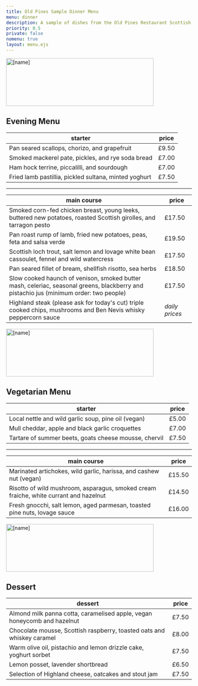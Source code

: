 ```yaml
---
title: Old Pines Sample Dinner Menu
menu: dinner
description: A sample of dishes from the Old Pines Restaurant Scottish dinner menu.
priority: 0.5
private: false
nomenu: true
layout: menu.ejs
---
```


<article>

<a href="[root]"><img src="[root]images/old-pines-logo.png" alt="[name]" width="400" height="129" /></a>

# Evening Menu

|starter|price|
|-|-|
|Pan seared scallops, chorizo, and grapefruit|£9.50|
|Smoked mackerel pate, pickles, and rye soda bread|£7.00|
|Ham hock terrine, piccalilli, and sourdough|£7.00|
|Fried lamb pastillia, pickled sultana, minted yoghurt|£7.50|

---

|main course|price|
|-|-|
|Smoked corn-fed chicken breast, young leeks, buttered new potatoes, roasted Scottish girolles, and tarragon pesto|£17.50|
|Pan roast rump of lamb, fried new potatoes, peas, feta and salsa verde|£19.50|
|Scottish loch trout, salt lemon and lovage white bean cassoulet, fennel and wild watercress|£17.50|
|Pan seared fillet of bream, shellfish risotto, sea herbs|£18.50|
|Slow cooked haunch of venison, smoked butter mash, celeriac, seasonal greens, blackberry and pistachio jus (minimum order: two people)|£17.50|
|Highland steak (please ask for today's cut) triple cooked chips, mushrooms and Ben Nevis whisky peppercorn sauce|*daily prices*|

</article>
<article>

<a href="[root]"><img src="[root]images/old-pines-logo.png" alt="[name]" width="400" height="129" /></a>

## Vegetarian Menu

|starter|price|
|-|-|
|Local nettle and wild garlic soup, pine oil (vegan)|£5.00|
|Mull cheddar, apple and black garlic croquettes|£7.00|
|Tartare of summer beets, goats cheese mousse, chervil|£7.50|

---

|main course|price|
|-|-|
|Marinated artichokes, wild garlic, harissa, and cashew nut (vegan)|£15.50|
|Risotto of wild mushroom, asparagus, smoked cream fraiche, white currant and hazelnut|£14.50|
|Fresh gnocchi, salt lemon, aged parmesan, toasted pine nuts, lovage sauce|£16.00|

</article>
<article>

<a href="[root]"><img src="[root]images/old-pines-logo.png" alt="[name]" width="400" height="129" /></a>

## Dessert

|dessert|price|
|-|-|
|Almond milk panna cotta, caramelised apple, vegan honeycomb and hazelnut|£7.50|
|Chocolate mousse, Scottish raspberry, toasted oats and whiskey caramel|£8.00|
|Warm olive oil, pistachio and lemon drizzle cake, yoghurt sorbet|£7.50|
|Lemon posset, lavender shortbread|£6.50|
|Selection of Highland cheese, oatcakes and stout jam|£7.50|

</article>
